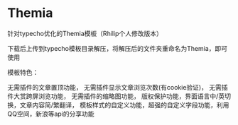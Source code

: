 # Themia

针对typecho优化的Themia模板（Rhilip个人修改版本）

下载后上传到typecho模板目录解压，将解压后的文件夹重命名为Themia，即可使用

模板特色：

无需插件的文章置顶功能，
无需插件显示文章浏览次数(有cookie验证)，
无需插件大赏跨屏浏览功能，
无需插件的缩略图功能，
版权保护功能，界面语言中/英切换，文章内容简/繁翻译，
模板样式的自定义功能，超强的自定义字段功能，利用QQ空间，新浪等api的分享功能
